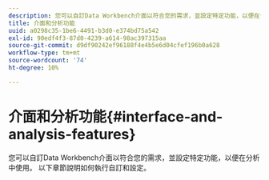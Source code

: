 ```yaml
---
description: 您可以自訂Data Workbench介面以符合您的需求，並設定特定功能，以便在分析中使用。 以下章節說明如何執行自訂和設定。
title: 介面和分析功能
uuid: a0298c35-1be6-4491-b3d0-e374bd75a542
exl-id: 90edf4f3-87d0-4239-a614-98ac397315aa
source-git-commit: d9df90242ef96188f4e4b5e6d04cfef196b0a628
workflow-type: tm+mt
source-wordcount: '74'
ht-degree: 10%

---
```


# 介面和分析功能{#interface-and-analysis-features}

您可以自訂Data Workbench介面以符合您的需求，並設定特定功能，以便在分析中使用。 以下章節說明如何執行自訂和設定。
